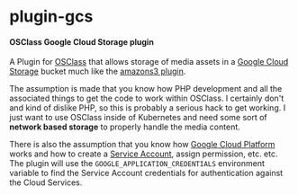 # plugin-gcs

#### OSClass Google Cloud Storage plugin

A Plugin for [OSClass](https://osclass.org/) that allows storage of media assets
in a [Google Cloud Storage](https://cloud.google.com/storage/)
bucket much like the [amazons3 plugin](https://github.com/osclass/plugin-amazons3/tree/master/amazons3).

The assumption is made that you know how PHP development and all the associated
things to get the code to work within OSClass. I certainly don't and kind of dislike
PHP, so this is probably a serious hack to get working. I just want to use OSClass
inside of Kubernetes and need some sort of **network based storage** to
properly handle the media content.

There is also the assumption that you know how [Google Cloud Platform](https://cloud.google.com/)
works and how to create a [Service Account](https://cloud.google.com/docs/authentication),
assign permission, etc. etc. The plugin will use the `GOOGLE_APPLICATION_CREDENTIALS`
environment variable to find the Service Account credentials for authentication
against the Cloud Services.
